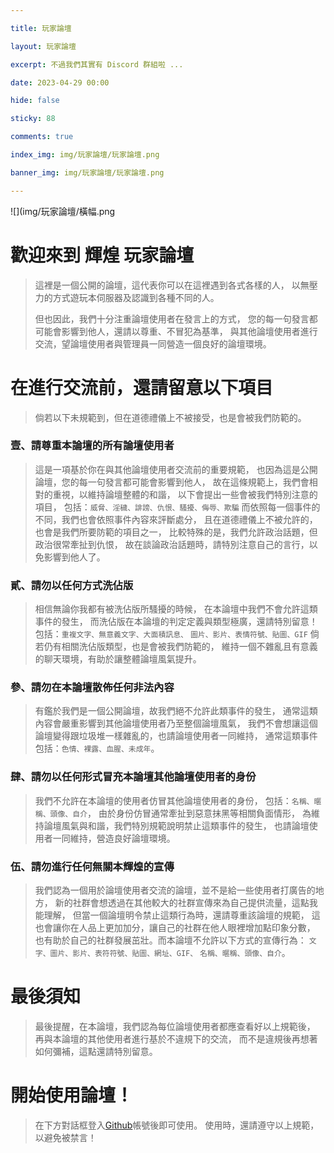 ```yaml
---

title: 玩家論壇

layout: 玩家論壇

excerpt: 不過我們其實有 Discord 群組啦 ...

date: 2023-04-29 00:00

hide: false

sticky: 88

comments: true

index_img: img/玩家論壇/玩家論壇.png

banner_img: img/玩家論壇/玩家論壇.png

---
```


![](img/玩家論壇/橫幅.png

# 歡迎來到 輝煌 玩家論壇
> 這裡是一個公開的論壇，這代表你可以在這裡遇到各式各樣的人，
> 以無壓力的方式遊玩本伺服器及認識到各種不同的人。 
> 
> 但也因此，我們十分注重論壇使用者在發言上的方式，
> 您的每一句發言都可能會影響到他人，還請以尊重、不冒犯為基準，
> 與其他論壇使用者進行交流，望論壇使用者與管理員一同營造一個良好的論壇環境。

# 在進行交流前，還請留意以下項目
> 倘若以下未規範到，但在道德禮儀上不被接受，也是會被我們防範的。

### 壹、請尊重本論壇的所有論壇使用者
> 這是一項基於你在與其他論壇使用者交流前的重要規範，
> 也因為這是公開論壇，您的每一句發言都可能會影響到他人，
> 故在這條規範上，我們會相對的重視，以維持論壇整體的和諧，
> 以下會提出一些會被我們特別注意的項目，
> 包括：` 威脅、淫穢、誹謗、仇恨、騷擾、侮辱、欺騙 `
> 而依照每一個事件的不同，我們也會依照事件內容來評斷處分，
> 且在道德禮儀上不被允許的，也會是我們所要防範的項目之一，
> 比較特殊的是，我們允許政治話題，但政治很常牽扯到仇恨，
> 故在談論政治話題時，請特別注意自己的言行，以免影響到他人了。

### 貳、請勿以任何方式洗佔版
> 相信無論你我都有被洗佔版所騷擾的時候，
> 在本論壇中我們不會允許這類事件的發生，
> 而洗佔版在本論壇的判定定義與類型極廣，還請特別留意！
> 包括：` 重複文字、無意義文字、大面積訊息、 `
> ` 圖片、影片、表情符號、貼圖、GIF `
> 倘若仍有相關洗佔版類型，也是會被我們防範的，
> 維持一個不雜亂且有意義的聊天環境，有助於讓整體論壇風氣提升。

### 參、請勿在本論壇散佈任何非法內容
> 有鑑於我們是一個公開論壇，故我們絕不允許此類事件的發生，
> 通常這類內容會嚴重影響到其他論壇使用者乃至整個論壇風氣，
> 我們不會想讓這個論壇變得跟垃圾堆一樣雜亂的，也請論壇使用者一同維持，
> 通常這類事件包括：` 色情、裸露、血腥、未成年 `。

### 肆、請勿以任何形式冒充本論壇其他論壇使用者的身份
> 我們不允許在本論壇的使用者仿冒其他論壇使用者的身份，
> 包括：` 名稱、暱稱、頭像、自介 `，
> 由於身份仿冒通常牽扯到惡意抹黑等相關負面情形，
> 為維持論壇風氣與和諧，我們特別規範說明禁止這類事件的發生，
> 也請論壇使用者一同維持，營造良好論壇環境。

### 伍、請勿進行任何無關本輝煌的宣傳
> 我們認為一個用於論壇使用者交流的論壇，並不是給一些使用者打廣告的地方，
> 新的社群會想透過在其他較大的社群宣傳來為自己提供流量，這點我能理解，
> 但當一個論壇明令禁止這類行為時，還請尊重該論壇的規範，
> 這也會讓你在人品上更加加分，讓自己的社群在他人眼裡增加點印象分數，
> 也有助於自己的社群發展茁壯。而本論壇不允許以下方式的宣傳行為：
> ` 文字、圖片、影片、表符符號、貼圖、網址、GIF、 `
> ` 名稱、暱稱、頭像、自介 `。

# 最後須知
> 最後提醒，在本論壇，我們認為每位論壇使用者都應查看好以上規範後，
> 再與本論壇的其他使用者進行基於不違規下的交流，
> 而不是違規後再想著如何彌補，這點還請特別留意。

# 開始使用論壇！
> 在下方對話框登入[Github](https://github.com/)帳號後即可使用。
> 使用時，還請遵守以上規範，以避免被禁言！

